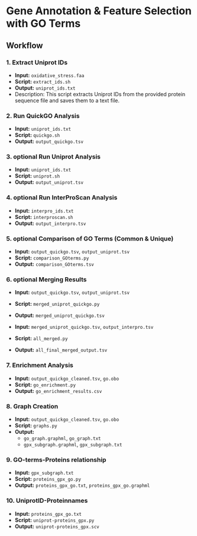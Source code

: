 # Gene Annotation & Feature Selection with GO Terms

## Workflow

### 1. Extract Uniprot IDs
- **Input:** `oxidative_stress.faa`
- **Script:** `extract_ids.sh`
- **Output:** `uniprot_ids.txt`
- Description: This script extracts Uniprot IDs from the provided protein sequence file  and saves them to a text file.

### 2. Run QuickGO Analysis 
- **Input:** `uniprot_ids.txt`
- **Script:** `quickgo.sh`
- **Output:** `output_quickgo.tsv`

### 3. optional Run Uniprot Analysis
- **Input:** `uniprot_ids.txt`
- **Script:** `uniprot.sh`
- **Output:** `output_uniprot.tsv`

### 4. optional Run InterProScan Analysis
- **Input:** `interpro_ids.txt`
- **Script:** `interproscan.sh`
- **Output:** `output_interpro.tsv`

### 5. optional Comparison of GO Terms (Common & Unique)
- **Input:** `output_quickgo.tsv`, `output_uniprot.tsv`
- **Script:** `comparison_GOterms.py`
- **Output:** `comparison_GOterms.tsv`

### 6. optional Merging Results
- **Input:** `output_quickgo.tsv`, `output_uniprot.tsv`
- **Script:** `merged_uniprot_quickgo.py`
- **Output:** `merged_uniprot_quickgo.tsv`

- **Input:** `merged_uniprot_quickgo.tsv`, `output_interpro.tsv`
- **Script:** `all_merged.py`
- **Output:** `all_final_merged_output.tsv`

### 7. Enrichment Analysis
- **Input:** `output_quickgo_cleaned.tsv`, `go.obo`
- **Script:** `go_enrichment.py`
- **Output:** `go_enrichment_results.csv`

### 8. Graph Creation 
- **Input:** `output_quickgo_cleaned.tsv`, `go.obo`
- **Script:** `graphs.py`
- **Output:** 
  - `go_graph.graphml`, `go_graph.txt`
  - `gpx_subgraph.graphml`, `gpx_subgraph.txt`

### 9. GO-terms-Proteins relationship
- **Input:** `gpx_subgraph.txt`
- **Script:** `proteins_gpx_go.py`
- **Output:** `proteins_gpx_go.txt`, `proteins_gpx_go.graphml`

### 10. UniprotID-Proteinnames
- **Input:** `proteins_gpx_go.txt`
- **Script:** `uniprot-proteins_gpx.py`
- **Output:** `uniprot-proteins_gpx.scv`
